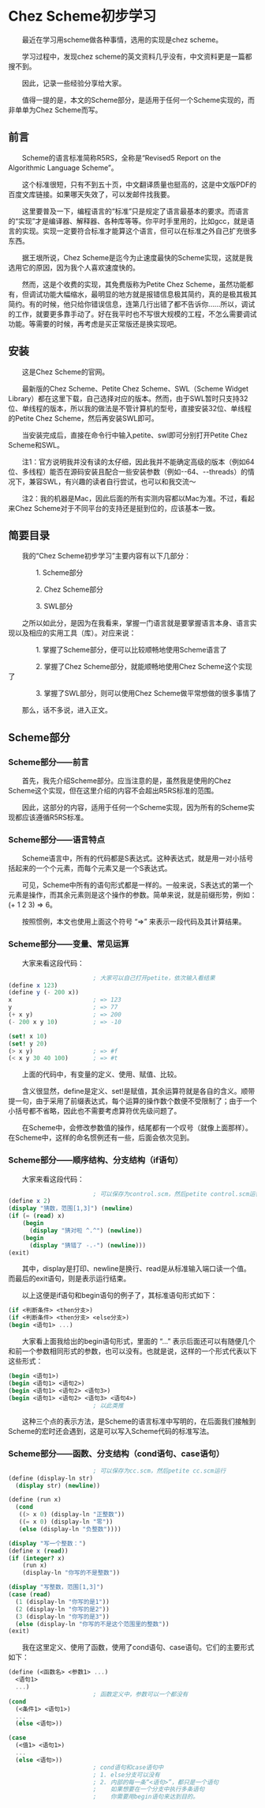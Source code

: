 # Chez Scheme初步学习

　　最近在学习用scheme做各种事情，选用的实现是chez scheme。

　　学习过程中，发现chez scheme的英文资料几乎没有，中文资料更是一篇都搜不到。

　　因此，记录一些经验分享给大家。

　　值得一提的是，本文的Scheme部分，是适用于任何一个Scheme实现的，而非单单为Chez Scheme而写。

## 前言

　　Scheme的语言标准简称R5RS，全称是“Revised5 Report on the Algorithmic Language Scheme”。

　　这个标准很短，只有不到五十页，中文翻译质量也挺高的，这是中文版PDF的百度文库链接。如果哪天失效了，可以发邮件找我要。

　　这里要普及一下，编程语言的“标准”只是规定了语言最基本的要求。而语言的“实现”才是编译器、解释器、各种库等等。你平时手里用的，比如gcc，就是语言的实现。实现一定要符合标准才能算这个语言，但可以在标准之外自己扩充很多东西。

　　据王垠所说，Chez Scheme是迄今为止速度最快的Scheme实现，这就是我选用它的原因，因为我个人喜欢速度快的。

　　然而，这是个收费的实现，其免费版称为Petite Chez Scheme，虽然功能都有，但调试功能大幅缩水，最明显的地方就是报错信息极其简约，真的是极其极其简约。有的时候，他只给你错误信息，连第几行出错了都不告诉你……所以，调试的工作，就要更多靠手动了。好在我平时也不写很大规模的工程，不怎么需要调试功能。等需要的时候，再考虑是买正常版还是换实现吧。

## 安装

　　这是Chez Scheme的官网。

　　最新版的Chez Scheme、Petite Chez Scheme、SWL（Scheme Widget Library）都在这里下载，自己选择对应的版本。然而，由于SWL暂时只支持32位、单线程的版本，所以我的做法是不管计算机的型号，直接安装32位、单线程的Petite Chez Scheme，然后再安装SWL即可。

　　当安装完成后，直接在命令行中输入petite、swl即可分别打开Petite Chez Scheme和SWL。

　　注1：官方说明我并没有读的太仔细，因此我并不能确定高级的版本（例如64位、多线程）能否在源码安装且配合一些安装参数（例如--64、--threads）的情况下，兼容SWL，有兴趣的读者自行尝试，也可以和我交流～

　　注2：我的机器是Mac，因此后面的所有实测内容都以Mac为准。不过，看起来Chez Scheme对于不同平台的支持还是挺到位的，应该基本一致。

## 简要目录

　　我的“Chez Scheme初步学习”主要内容有以下几部分：

　　　　1. Scheme部分

　　　　2. Chez Scheme部分

　　　　3. SWL部分

　　之所以如此分，是因为在我看来，掌握一门语言就是要掌握语言本身、语言实现以及相应的实用工具（库）。对应来说：

　　　　1. 掌握了Scheme部分，便可以比较顺畅地使用Scheme语言了

　　　　2. 掌握了Chez Scheme部分，就能顺畅地使用Chez Scheme这个实现了

　　　　3. 掌握了SWL部分，则可以使用Chez Scheme做平常想做的很多事情了

　　那么，话不多说，进入正文。

## Scheme部分

### Scheme部分——前言

　　首先，我先介绍Scheme部分。应当注意的是，虽然我是使用的Chez Scheme这个实现，但在这里介绍的内容不会超出R5RS标准的范围。

　　因此，这部分的内容，适用于任何一个Scheme实现，因为所有的Scheme实现都应该遵循R5RS标准。

### Scheme部分——语言特点

　　Scheme语言中，所有的代码都是S表达式。这种表达式，就是用一对小括号括起来的一个个元素，而每个元素又是一个S表达式。

　　可见，Scheme中所有的语句形式都是一样的。一般来说，S表达式的第一个元素是操作，而其余元素则是这个操作的参数。简单来说，就是前缀形势，例如：(+ 1 2 3) => 6。

　　按照惯例，本文也使用上面这个符号 “=>” 来表示一段代码及其计算结果。

### Scheme部分——变量、常见运算

　　大家来看这段代码：

``` scheme
                        ; 大家可以自己打开petite，依次输入看结果
(define x 123)
(define y (- 200 x))
x                       ; => 123
y                       ; => 77
(+ x y)                 ; => 200
(- 200 x y 10)          ; => -10

(set! x 10)
(set! y 20)
(> x y)                 ; => #f
(< x y 30 40 100)       ; => #t
```

　　上面的代码中，有变量的定义、使用、赋值、比较。

　　含义很显然，define是定义、set!是赋值，其余运算符就是各自的含义。顺带提一句，由于采用了前缀表达式，每个运算的操作数个数便不受限制了；由于一个小括号都不省略，因此也不需要考虑算符优先级问题了。

　　在Scheme中，会修改参数值的操作，结尾都有一个叹号（就像上面那样）。在Scheme中，这样的命名惯例还有一些，后面会依次见到。

### Scheme部分——顺序结构、分支结构（if语句）

　　大家来看这段代码：

``` scheme
                        ; 可以保存为control.scm，然后petite control.scm运行
(define x 2)
(display "猜数，范围[1,3]") (newline)
(if (= (read) x)
    (begin
      (display "猜对啦 ^.^") (newline))
    (begin
      (display "猜错了 -.-") (newline)))
(exit)
```

　　其中，display是打印、newline是换行、read是从标准输入端口读一个值。而最后的exit语句，则是表示运行结束。

　　以上这便是if语句和begin语句的例子了，其标准语句形式如下：

``` scheme
(if <判断条件> <then分支>)
(if <判断条件> <then分支> <else分支>)
(begin <语句1> ...)
```

　　大家看上面我给出的begin语句形式，里面的 “...” 表示后面还可以有随便几个和前一个参数相同形式的参数，也可以没有。也就是说，这样的一个形式代表以下这些形式：

``` scheme
(begin <语句1>)
(begin <语句1> <语句2>)
(begin <语句1> <语句2> <语句3>)
(begin <语句1> <语句2> <语句3> <语句4>)
                        ; 以此类推
```

　　这种三个点的表示方法，是Scheme的语言标准中写明的，在后面我们接触到Scheme的宏时还会遇到，这是可以写入Scheme代码的标准写法。

### Scheme部分——函数、分支结构（cond语句、case语句）

``` scheme
                        ; 可以保存为cc.scm，然后petite cc.scm运行
(define (display-ln str)
  (display str) (newline))

(define (run x)
  (cond
   ((> x 0) (display-ln "正整数"))
   ((= x 0) (display-ln "零"))
   (else (display-ln "负整数"))))

(display "写一个整数：")
(define x (read))
(if (integer? x)
    (run x)
    (display-ln "你写的不是整数"))

(display "写整数，范围[1,3]")
(case (read)
  (1 (display-ln "你写的是1"))
  (2 (display-ln "你写的是2"))
  (3 (display-ln "你写的是3"))
  (else (display-ln "你写的不是这个范围里的整数"))
(exit)
```

　　我在这里定义、使用了函数，使用了cond语句、case语句。它们的主要形式如下：

``` scheme
(define (<函数名> <参数1> ...)
  <语句1>
  ...)
                        ; 函数定义中，参数可以一个都没有
(cond
  (<条件1> <语句1>)
  ...
  (else <语句>))

(case
  (<值1> <语句1>)
  ...
  (else <语句>))
                        ; cond语句和case语句中
                        ; 1. else分支可以没有
                        ; 2. 内部的每一条“<语句>”，都只是一个语句
                        ;    如果想要在一个分支中执行多条语句
                        ;    你需要用begin语句来达到目的。
                        
```
